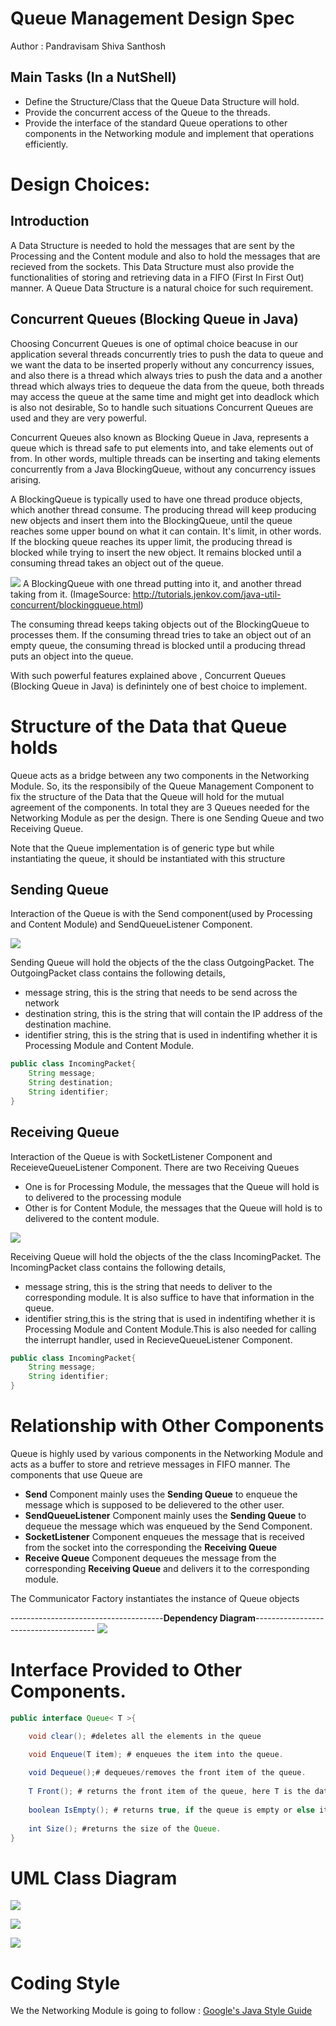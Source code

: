 # Queue Management Design Spec

Author : Pandravisam Shiva Santhosh


## Main Tasks (In a NutShell)

- Define the Structure/Class that the Queue Data Structure will hold.
- Provide the concurrent access of the Queue to the threads. 
- Provide the interface of the standard Queue operations to other components in the Networking module and implement that operations efficiently. 

# Design Choices:

## Introduction

A Data Structure is needed to hold the messages that are sent by the Processing and the Content module and also to hold the messages that are recieved from the sockets. This Data Structure must also provide the functionalities of storing and retrieving data in a FIFO (First In First Out) manner. A Queue Data Structure is a natural choice for such requirement.  

## Concurrent Queues (Blocking Queue in Java)

Choosing Concurrent Queues is one of optimal choice beacuse in our application several threads concurrently tries to push the data to queue and we want the data to be inserted properly without any concurrency issues, and also there is a thread which always tries to push the data and a another thread which always tries to dequeue the data from the queue, both threads may access the queue at the same time and might get into deadlock which is also not desirable, So to handle such situations Concurrent Queues are used and they are very powerful.

Concurrent Queues also known as Blocking Queue in Java, represents a queue which is thread safe to put elements into, and take elements out of from. In other words, multiple threads can be inserting and taking elements concurrently from a Java BlockingQueue, without any concurrency issues arising.

A BlockingQueue is typically used to have one thread produce objects, which another thread consume. The producing thread will keep producing new objects and insert them into the BlockingQueue, until the queue reaches some upper bound on what it can contain. It's limit, in other words. If the blocking queue reaches its upper limit, the producing thread is blocked while trying to insert the new object. It remains blocked until a consuming thread takes an object out of the queue.

 ![](https://i.imgur.com/04acsaA.png)
A BlockingQueue with one thread putting into it, and another thread taking from it.
(ImageSource: http://tutorials.jenkov.com/java-util-concurrent/blockingqueue.html)

The consuming thread keeps taking objects out of the BlockingQueue to processes them. If the consuming thread tries to take an object out of an empty queue, the consuming thread is blocked until a producing thread puts an object into the queue. 

With such powerful features explained above , Concurrent Queues (Blocking Queue in Java) is definintely one of best choice to implement.   


# Structure of the Data that Queue holds

Queue acts as a bridge between any two components in the Networking Module. So, its the responsibily of the Queue Management Component to fix the structure of the Data that the Queue will hold for the mutual agreement of the components. In total they are 3 Queues needed for the Networking Module as per the design. There is one Sending Queue and two Receiving Queue.

Note that the Queue implementation is of generic type but while instantiating the queue, it should be instantiated with this structure

## Sending Queue

Interaction of the Queue is with the Send component(used by Processing and Content Module) and SendQueueListener Component.

![](https://i.imgur.com/yC3St6s.png)

Sending Queue will hold the objects of the the class OutgoingPacket. The OutgoingPacket class contains the following details,
- message string, this is the string that needs to be send across the network
- destination string, this is the string that will contain the IP address of the destination machine.
- identifier string, this is the string that is used in indentifing whether it is Processing Module and Content Module.

```Java
public class IncomingPacket{
    String message;
    String destination;
    String identifier;
}
```

## Receiving Queue

Interaction of the Queue is with SocketListener Component and ReceieveQueueListener Component.
There are two Receiving Queues 
- One is for Processing Module, the messages that the Queue will hold is to delivered to the processing module
- Other is for Content Module, the messages that the Queue will hold is to delivered to the content module.

![](https://i.imgur.com/kw7sTgM.png)



Receiving Queue will hold the objects of the the class IncomingPacket. The IncomingPacket class contains the following details,
- message string, this is the string that needs to deliver to the corresponding module. It is also suffice to have that information in the queue.
- identifier string,this is the string that is used in indentifing whether it is Processing Module and Content Module.This is also needed for calling the interrupt handler, used in RecieveQueueListener Component.


```Java
public class IncomingPacket{
    String message;
    String identifier;
}
```

# Relationship with Other Components

Queue is highly used by various components in the Networking Module and acts as a buffer to store and retrieve messages in FIFO manner. The components that use Queue are
- **Send** Component mainly uses the **Sending Queue** to enqueue the message which is supposed to be delievered to the other user.
- **SendQueueListener** Component mainly uses the **Sending Queue** to dequeue the message which was enqueued by the Send Component.
- **SocketListener** Component enqueues the message that is received from the socket into the corresponding the **Receiving Queue** 
- **Receive Queue** Component dequeues the message from the corresponding **Receiving Queue** and delivers it to the corresponding module.

The Communicator Factory instantiates the instance of Queue objects

            
--------------------------------------**Dependency Diagram**--------------------------------------
![](https://i.imgur.com/yWLOdYG.png)



# Interface Provided to Other Components.

```Java
public interface Queue< T >{

    void clear(); #deletes all the elements in the queue

    void Enqueue(T item); # enqueues the item into the queue. 
    
    void Dequeue();# dequeues/removes the front item of the queue.
    
    T Front(); # returns the front item of the queue, here T is the data type of the item.
    
    boolean IsEmpty(); # returns true, if the queue is empty or else it returns false. 
    
    int Size(); #returns the size of the Queue.
}
```


# UML Class Diagram 

![](https://i.imgur.com/IyF4M0j.png)

![](https://i.imgur.com/ffxsSVr.png)

![](https://i.imgur.com/2JxZ0Kq.png)

# Coding Style

We the Networking Module is going to follow : [Google's Java Style Guide](https://google.github.io/styleguide/javaguide.html)
